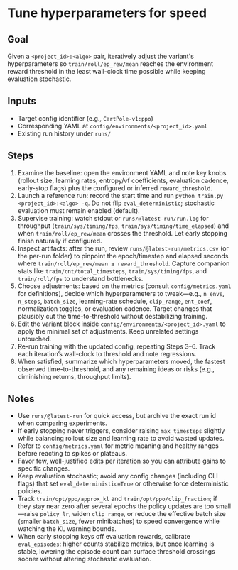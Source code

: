 # Tune hyperparameters for speed

## Goal
Given a `<project_id>:<algo>` pair, iteratively adjust the variant's hyperparameters so `train/roll/ep_rew/mean` reaches the environment reward threshold in the least wall-clock time possible while keeping evaluation stochastic.

## Inputs
- Target config identifier (e.g., `CartPole-v1:ppo`)
- Corresponding YAML at `config/environments/<project_id>.yaml`
- Existing run history under `runs/`

## Steps
1. Examine the baseline: open the environment YAML and note key knobs (rollout size, learning rates, entropy/vf coefficients, evaluation cadence, early-stop flags) plus the configured or inferred `reward_threshold`.
2. Launch a reference run: record the start time and run `python train.py <project_id>:<algo> -q`. Do not flip `eval_deterministic`; stochastic evaluation must remain enabled (default).
3. Supervise training: watch stdout or `runs/@latest-run/run.log` for throughput (`train/sys/timing/fps`, `train/sys/timing/time_elapsed`) and when `train/roll/ep_rew/mean` crosses the threshold. Let early stopping finish naturally if configured.
4. Inspect artifacts: after the run, review `runs/@latest-run/metrics.csv` (or the per-run folder) to pinpoint the epoch/timestep and elapsed seconds where `train/roll/ep_rew/mean ≥ reward_threshold`. Capture companion stats like `train/cnt/total_timesteps`, `train/sys/timing/fps`, and `train/roll/fps` to understand bottlenecks.
5. Choose adjustments: based on the metrics (consult `config/metrics.yaml` for definitions), decide which hyperparameters to tweak—e.g., `n_envs`, `n_steps`, `batch_size`, learning-rate schedule, `clip_range`, `ent_coef`, normalization toggles, or evaluation cadence. Target changes that plausibly cut the time-to-threshold without destabilizing training.
6. Edit the variant block inside `config/environments/<project_id>.yaml` to apply the minimal set of adjustments. Keep unrelated settings untouched.
7. Re-run training with the updated config, repeating Steps 3–6. Track each iteration’s wall-clock to threshold and note regressions.
8. When satisfied, summarize which hyperparameters moved, the fastest observed time-to-threshold, and any remaining ideas or risks (e.g., diminishing returns, throughput limits).

## Notes
- Use `runs/@latest-run` for quick access, but archive the exact run id when comparing experiments.
- If early stopping never triggers, consider raising `max_timesteps` slightly while balancing rollout size and learning rate to avoid wasted updates.
- Refer to `config/metrics.yaml` for metric meaning and healthy ranges before reacting to spikes or plateaus.
- Favor few, well-justified edits per iteration so you can attribute gains to specific changes.
- Keep evaluation stochastic; avoid any config changes (including CLI flags) that set `eval_deterministic=True` or otherwise force deterministic policies.
- Track `train/opt/ppo/approx_kl` and `train/opt/ppo/clip_fraction`; if they stay near zero after several epochs the policy updates are too small—raise `policy_lr`, widen `clip_range`, or reduce the effective batch size (smaller `batch_size`, fewer minibatches) to speed convergence while watching the KL warning bounds.
- When early stopping keys off evaluation rewards, calibrate `eval_episodes`: higher counts stabilize metrics, but once learning is stable, lowering the episode count can surface threshold crossings sooner without altering stochastic evaluation.
